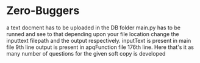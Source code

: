 # Zero-Buggers
a text docment has to be uploaded in the DB folder
main.py has to be runned and see to that depending upon your file location change the inputtext filepath and the output respectively.
inputText is present in main file 9th line
output is present in apqFunction file 176th line.
Here that's it as many number of questions for the given soft copy is developed
